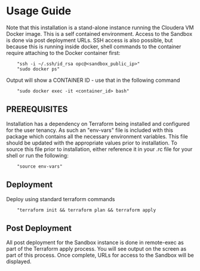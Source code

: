 # Usage Guide
  
Note that this installation is a stand-alone instance running the Cloudera VM Docker image.  This is a self contained environment.   Access to the Sandbox is done via post deployment URLs.   SSH access is also possible, but because this is running inside docker, shell commands to the container require attaching to the Docker container first:

        "ssh -i ~/.ssh/id_rsa opc@<sandbox_public_ip>"
        "sudo docker ps"

Output will show a CONTAINER ID - use that in the following command

        "sudo docker exec -it <container_id> bash"

## PREREQUISITES

Installation has a dependency on Terraform being installed and configured for the user tenancy.   As such an "env-vars" file is included with this package which contains all the necessary environment variables.  This file should be updated with the appropriate values prior to installation.  To source this file prior to installation, either reference it in your .rc file for your shell or run the following:

        "source env-vars"

## Deployment

Deploy using standard terraform commands

        "terraform init && terraform plan && terraform apply

## Post Deployment

All post deployment for the Sandbox instance is done in remote-exec as part of the Terraform apply process.  You will see output on the screen as part of this process.  Once complete, URLs for access to the Sandbox will be displayed.
